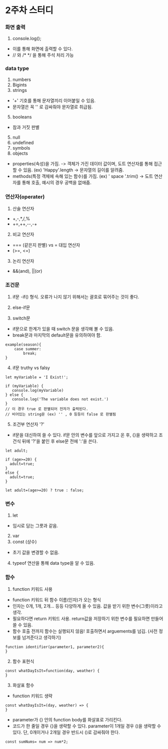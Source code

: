 # 2주차 스터디

### 화면 출력
1) console.log();
- 이를 통해 화면에 출력할 수 있다.
- // 와 /* */ 을 통해 주석 처리 가능
### data type
1) numbers
2) Bigints
3) strings
- '+' 기호를 통해 문자열끼리 이어붙일 수 있음.
- 문자열은 꼭 '' 로 감싸줘야 문자열로 취급됨.
5) booleans
 - 참과 거짓 판별
5) null
6) undefined
7) symbols
8) objects
- properties(속성)을 가짐. -> 객체가 가진 데이터 값이며, 도트 연산자를 통해 접근할 수 있음. (ex) 'Happy'.length -> 문자열의 길이를 알려줌.
- methods(특정 객체에 속해 있는 함수)를 가짐. (ex) ' space '.trim() -> 도트 연산자를 통해 호출, 예시의 경우 공백을 없애줌.
### 연산자(operater)
1) 산술 연산자
- +,-,*,/,%
- +=,++,--,-+
2) 비교 연산자
- === (같은지 판별) vs = 대입 연산자
- (>=, <=)
3) 논리 연산자
- &&(and), ||(or)
### 조건문
1) if문
-if() 형식. 오류가 나지 않기 위해서는 괄호로 묶어주는 것이 좋다.
2) else-if문

3) switch문
- if문으로 한계가 있을 때 switch 문을 생각해 볼 수 있음.
- break문과 마지막의 default문을 유의하여야 함.
```
example(season){
    case summer:
        break;
}
```
4) if문 truthy vs falsy
```
let myVariable = 'I Exist!';

if (myVariable) {
   console.log(myVariable)
} else {
   console.log('The variable does not exist.')
}
// 이 경우 true 로 판별되어 전자가 출력된다.
// 비어있는 string문 (ex) '' , 0 등등이 false 로 판별됨
```
5) 조건부 연산자 '?'
- if문을 대신하여 쓸 수 있다. if문 안의 변수를 앞으로 가지고 온 후, {}을 생략하고 조건식 뒤에 '?'을 붙인 후 else문 전에 ':'을 쓴다.
```
let adult;

if (age>=20) {
  adult=true;
}
else {
  adult=true;
}
```
```
let adult=(age>=20) ? true : false;
```

### 변수
1) let
- 임시로 담는 그릇과 같음. 
2) var
3) const (상수)
- 초기 값을 변경할 수 없음.
4) typeof 연산을 통해 data type을 알 수 있음.

### 함수
1) function 키워드 사용
- function 키워드 뒤 함수 이름(인자)가 오는 형식
- 인자는 0개, 1개, 2개... 등등 다양하게 올 수 있음. 값을 받기 위한 변수(그릇)이라고 생각.
- 필요하다면 return 키워드 사용. return값을 저장하기 위한 변수를 필요하면 만들어 쓸 수 있음.
- 함수 호출 전까지 함수는 실행되지 않음! 호출하면서 arguements를 넘김. (사전 정보를 넘겨준다고 생각하기)
```
function identifier(parameter1, parameter2){
}
```
2) 함수 표현식
```
const whatDayIsIt=function(day, weather) {
}
```
3) 화살표 함수
- function 키워드 생략
```
const whatDayIsIt=(day, weather) => {
}
```
- parameter가 {} 안의 function body를 화살표로 가리킨다.
- 코드가 한 줄일 경우 {}을 생략할 수 있다. parameter이 1개일 경우 ()을 생략할 수 있다. 단, 0개이거나 2개일 경우 반드시 ()로 감싸줘야 한다.
```
const sumNums= num => num*2;
```
